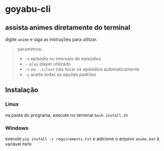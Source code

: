 # goyabu-cli

## assista animes diretamente do terminal

digite `anime` e siga as instruções para utilizar.

>parametros:
>
> -  `-e` episódio ou intervalo de episódios
> -  `--play` player utilizado
> -  `-s` ou `--silent` não tocar os episódios automaticamente
> -  `-y` aceite todas as opções padrões

## Instalação

### Linux

na pasta do programa, execute no terminal `bash install.sh`

### Windows

execute `pip install -r requirements.txt` e adicione o arquivo `anime.bat` à variável `PATH` 

